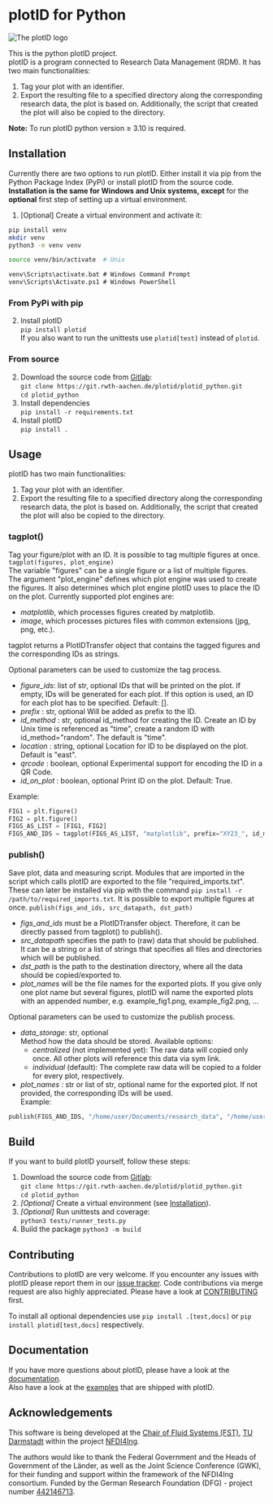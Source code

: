 # plotID for Python

![The plotID logo](docs/source/_static/plotID_logo_small.png)

This is the python plotID project.  
plotID is a program connected to Research Data Management (RDM). It has two main functionalities:
1. Tag your plot with an identifier.
2. Export the resulting file to a specified directory along the corresponding research data, the plot is based on. Additionally, the script that created the plot will also be copied to the directory.

**Note:** To run plotID python version &ge; 3.10 is required.

## Installation
Currently there are two options to run plotID. Either install it via pip from the Python Package Index (PyPi) or install plotID from the source code.   
**Installation is the same for Windows and Unix systems, except** for the **optional** first step of setting up a virtual environment.

1. [Optional] Create a virtual environment and activate it:  
```bash
pip install venv
mkdir venv
python3 -m venv venv

source venv/bin/activate  # Unix
```
```cmd
venv\Scripts\activate.bat # Windows Command Prompt
venv\Scripts\Activate.ps1 # Windows PowerShell
```

### From PyPi with pip
2. Install plotID  
`pip install plotid`  
If you also want to run the unittests use `plotid[test]` instead of `plotid`.

### From source
2. Download the source code from [Gitlab](https://git.rwth-aachen.de/plotid/plotid_python):  
`git clone https://git.rwth-aachen.de/plotid/plotid_python.git`  
`cd plotid_python`  
3. Install dependencies  
`pip install -r requirements.txt`  
4. Install plotID  
`pip install .`  

## Usage
plotID has two main functionalities:
1. Tag your plot with an identifier.
2. Export the resulting file to a specified directory along the corresponding research data, the plot is based on. Additionally, the script that created the plot will also be copied to the directory.

### tagplot()
Tag your figure/plot with an ID. It is possible to tag multiple figures at once.  
`tagplot(figures, plot_engine)`  
The variable "figures" can be a single figure or a list of multiple figures.  
The argument "plot_engine" defines which plot engine was used to create the figures. It also determines which plot engine plotID uses to place the ID on the plot. Currently supported plot engines are:
- *matplotlib*, which processes figures created by matplotlib.
- *image*, which processes pictures files with common extensions (jpg, png, etc.).

tagplot returns a PlotIDTransfer object that contains the tagged figures and the corresponding IDs as strings.

Optional parameters can be used to customize the tag process.
- *figure_ids*: list of str, optional
        IDs that will be printed on the plot. If empty, IDs will be generated for each plot. If this option is used, an ID for each plot has to be specified. Default: [].
- *prefix* : str, optional
        Will be added as prefix to the ID.
- *id_method* : str, optional
        id_method for creating the ID. Create an ID by Unix time is referenced as "time", create a random ID with id_method="random". The default is "time".
- *location* : string, optional
        Location for ID to be displayed on the plot. Default is "east".
- *qrcode* : boolean, optional
        Experimental support for encoding the ID in a QR Code.
- *id_on_plot* : boolean, optional
        Print ID on the plot. Default: True.

Example:  
```python
FIG1 = plt.figure()  
FIG2 = plt.figure()   
FIGS_AS_LIST = [FIG1, FIG2]  
FIGS_AND_IDS = tagplot(FIGS_AS_LIST, "matplotlib", prefix="XY23_", id_method="random", location="west")
```


### publish()
Save plot, data and measuring script. Modules that are imported in the script which calls plotID are exported to the file "required_imports.txt". These can later be installed via pip with the command `pip install -r /path/to/required_imports.txt`. It is possible to export multiple figures at once.
`publish(figs_and_ids, src_datapath, dst_path)`  
  
- *figs_and_ids* must be a PlotIDTransfer object. Therefore, it can be directly passed from tagplot() to publish().  
- *src_datapath* specifies the path to (raw) data that should be published. It can be a string or a list of strings that specifies all files and directories which will be published.  
- *dst_path* is the path to the destination directory, where all the data should be copied/exported to.  
- *plot_names* will be the file names for the exported plots. If you give only one plot name but several figures, plotID will name the exported plots with an appended number, e.g. example_fig1.png, example_fig2.png, ...  

Optional parameters can be used to customize the publish process.
- *data_storage*: str, optional  
        Method how the data should be stored. Available options:  
  - *centralized* (not implemented yet): The raw data will copied only once. All other plots will reference this data via sym link.
  - *individual* (default): The complete raw data will be copied to a folder for every plot, respectively.
- *plot_names* : str or list of str, optional
       name for the exported plot.  If not provided, the corresponding IDs will be used.  
Example:
```python
publish(FIGS_AND_IDS, "/home/user/Documents/research_data", "/home/user/Documents/exported_data", plot_names=["EnergyOverTime-Plot", "TimeOverEnergy-Plot")`  
```
## Build
If you want to build plotID yourself, follow these steps:  
1. Download the source code from [Gitlab](https://git.rwth-aachen.de/plotid/plotid_python):  
`git clone https://git.rwth-aachen.de/plotid/plotid_python.git`  
`cd plotid_python`  
2. *[Optional]* Create a virtual environment (see [Installation](#installation)).  
3. *[Optional]* Run unittests and coverage:  
`python3 tests/runner_tests.py`
4. Build the package
`python3 -m build`

## Contributing
Contributions to plotID are very welcome. If you encounter any issues with plotID please report them in our [issue tracker](https://git.rwth-aachen.de/plotid/plotid_python/-/issues). Code contributions via merge request are also highly appreciated. Please have a look at [CONTRIBUTING](https://git.rwth-aachen.de/plotid/plotid_python/-/blob/main/CONTRIBUTING.md) first.

To install all optional dependencies use `pip install .[test,docs]` or `pip install plotid[test,docs]` respectively.  


## Documentation
If you have more questions about plotID, please have a look at the [documentation](https://plotid.pages.rwth-aachen.de/plotid_python).  
Also have a look at the [examples](https://git.rwth-aachen.de/plotid/plotid_python/-/tree/main/examples) that are shipped with plotID.


## Acknowledgements
This software is being developed at the [Chair of Fluid Systems (FST)](https://www.fst.tu-darmstadt.de/), [TU Darmstadt](https://www.tu-darmstadt.de) within the project [NFDI4Ing](https://www.nfdi4ing.de).

The authors would like to thank the Federal Government and the Heads of Government of the Länder, as well as the Joint Science Conference (GWK), for their funding and support within the framework of the NFDI4Ing consortium. Funded by the German Research Foundation (DFG) - project number [442146713](https://gepris.dfg.de/gepris/projekt/442146713?context=projekt&task=showDetail&id=442146713&).  